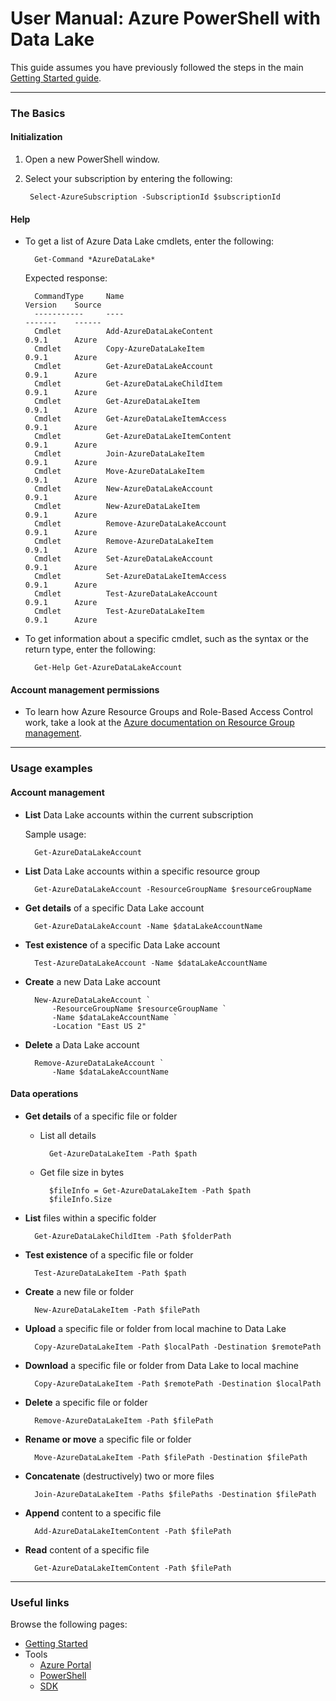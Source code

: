 # User Manual: Azure PowerShell with Data Lake

This guide assumes you have previously followed the steps in the main [Getting Started guide](../GettingStarted.md).

------------

### The Basics

#### Initialization
1. Open a new PowerShell window.
1. Select your subscription by entering the following:

        Select-AzureSubscription -SubscriptionId $subscriptionId

#### Help

* To get a list of Azure Data Lake cmdlets, enter the following:

        Get-Command *AzureDataLake*

    Expected response:

        CommandType     Name                                               Version    Source
        -----------     ----                                               -------    ------
        Cmdlet          Add-AzureDataLakeContent                           0.9.1      Azure
        Cmdlet          Copy-AzureDataLakeItem                             0.9.1      Azure
        Cmdlet          Get-AzureDataLakeAccount                           0.9.1      Azure
        Cmdlet          Get-AzureDataLakeChildItem                         0.9.1      Azure
        Cmdlet          Get-AzureDataLakeItem                              0.9.1      Azure
        Cmdlet          Get-AzureDataLakeItemAccess                        0.9.1      Azure
        Cmdlet          Get-AzureDataLakeItemContent                       0.9.1      Azure
        Cmdlet          Join-AzureDataLakeItem                             0.9.1      Azure
        Cmdlet          Move-AzureDataLakeItem                             0.9.1      Azure
        Cmdlet          New-AzureDataLakeAccount                           0.9.1      Azure
        Cmdlet          New-AzureDataLakeItem                              0.9.1      Azure
        Cmdlet          Remove-AzureDataLakeAccount                        0.9.1      Azure
        Cmdlet          Remove-AzureDataLakeItem                           0.9.1      Azure
        Cmdlet          Set-AzureDataLakeAccount                           0.9.1      Azure
        Cmdlet          Set-AzureDataLakeItemAccess                        0.9.1      Azure
        Cmdlet          Test-AzureDataLakeAccount                          0.9.1      Azure
        Cmdlet          Test-AzureDataLakeItem                             0.9.1      Azure

* To get information about a specific cmdlet, such as the syntax or the return type, enter the following:
    
        Get-Help Get-AzureDataLakeAccount

#### Account management permissions

* To learn how Azure Resource Groups and Role-Based Access Control work, take a look at the [Azure documentation on Resource Group management](https://azure.microsoft.com/en-us/documentation/articles/resource-group-rbac/).

------------

### Usage examples

#### Account management

* **List** Data Lake accounts within the current subscription

    Sample usage:
    
        Get-AzureDataLakeAccount
    
* **List** Data Lake accounts within a specific resource group
    
        Get-AzureDataLakeAccount -ResourceGroupName $resourceGroupName
    
* **Get details** of a specific Data Lake account
    
        Get-AzureDataLakeAccount -Name $dataLakeAccountName

* **Test existence** of a specific Data Lake account

        Test-AzureDataLakeAccount -Name $dataLakeAccountName

* **Create** a new Data Lake account

        New-AzureDataLakeAccount `
            -ResourceGroupName $resourceGroupName `
            -Name $dataLakeAccountName `
            -Location "East US 2"
        
* **Delete** a Data Lake account

        Remove-AzureDataLakeAccount `
            -Name $dataLakeAccountName
        

#### Data operations

* **Get details** of a specific file or folder

    * List all details

            Get-AzureDataLakeItem -Path $path

    * Get file size in bytes
            
            $fileInfo = Get-AzureDataLakeItem -Path $path
            $fileInfo.Size

* **List** files within a specific folder

        Get-AzureDataLakeChildItem -Path $folderPath

* **Test existence** of a specific file or folder

        Test-AzureDataLakeItem -Path $path

* **Create** a new file or folder

        New-AzureDataLakeItem -Path $filePath

* **Upload** a specific file or folder from local machine to Data Lake

        Copy-AzureDataLakeItem -Path $localPath -Destination $remotePath

* **Download** a specific file or folder from Data Lake to local machine

        Copy-AzureDataLakeItem -Path $remotePath -Destination $localPath

* **Delete** a specific file or folder

        Remove-AzureDataLakeItem -Path $filePath

* **Rename or move** a specific file or folder

        Move-AzureDataLakeItem -Path $filePath -Destination $filePath

* **Concatenate** (destructively) two or more files

        Join-AzureDataLakeItem -Paths $filePaths -Destination $filePath

* **Append** content to a specific file

        Add-AzureDataLakeItemContent -Path $filePath

* **Read** content of a specific file

        Get-AzureDataLakeItemContent -Path $filePath

------------

### Useful links

Browse the following pages:

* [Getting Started](../GettingStarted.md)
* Tools
    * [Azure Portal](../AzurePortal/FirstSteps.md)
    * [PowerShell](../PowerShell/FirstSteps.md)
    * [SDK](../SDK/FirstSteps.md)
